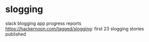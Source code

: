 # slogging
slack blogging app progress reports
https://hackernoon.com/tagged/slogging: first 23 slogging stories published
